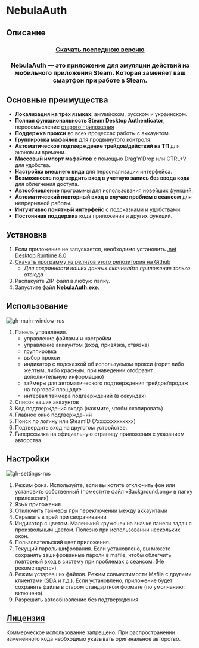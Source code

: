 # NebulaAuth

## Описание

<h3 align="center" style="margin-bottom:0">
  <a href="https://github.com/achiez/NebulaAuth-Steam-Desktop-Authenticator-by-Achies/releases/latest">Скачать последнюю версию</a>
</h3>

<h3 align="center">NebulaAuth — это приложение для эмуляции действий из мобильного приложения Steam. Которая заменяет ваш смартфон при работе в Steam.</h3>



## Основные преимущества

- **Локализация на трёх языках**: английском, русском и украинском.
- **Полная функциональность Steam Desktop Authenticator**, переосмысление [старого приложения](https://github.com/Jessecar96/SteamDesktopAuthenticator)
- **Поддержка прокси** во всех процессах работы с аккаунтом.
- **Группировка мафайлов** для продвинутого контроля.
- **Автоматическое подтверждение трейдов/действий на ТП** для экономии времени.
- **Массовый импорт мафайлов** с помощью Drag'n'Drop или CTRL+V для удобства.
- **Настройка внешнего вида** для персонализации интерфейса.
- **Возможность подтвердить вход в учетную запись без ввода кода** для облегчения доступа.
- **Автообновление** программы для использования новейших функций.
- **Автоматический повторный вход в случае проблем с сеансом** для непрерывной работы.
- **Интуитивно понятный интерфейс** с подсказками и удобствами
- **Постоянная поддержка** кода приложения и других функций.

## Установка

1. Если приложение не запускается, необходимо установить [.net Desktop Runtime 8.0](https://dotnet.microsoft.com/en-us/download/dotnet/thank-you/runtime-desktop-8.0.1-windows-x64-installer)
2. [Скачать программу из релизов этого репозитория на Github](https://github.com/achiez/NebulaAuth-Steam-Desktop-Authenticator-by-Achies/releases/latest)
      * *Для сохранности ваших данных скачивайте приложение только отсюда*
4. Распакуйте ZIP-файл в любую папку.
5. Запустите файл **NebulaAuth.exe**.

## Использование
   
![gh-main-window-rus](https://github.com/achiez/NebulaAuth-Steam-Desktop-Authenticator-by-Achies/assets/106531132/6a84f414-0e24-40a4-8adb-f1923fbe8719)


1. Панель управления.
    - управление файлами и настройки
    - управление аккаунтом (вход, привязка, отвязка)
    - группировка
    - выбор прокси
    - индикатор с подсказкой об используемом прокси (горит либо желтым, либо красным, при наведении отобразит дополнительную информацию)
    - таймеры для автоматического подтверждения трейдов/продаж на торговой площадке
    - интервал таймера подтверждений (в секундах)
2. Список ваших аккаунтов
3. Код подтверждения входа (нажмите, чтобы скопировать)
4. Главное окно подтверждений
5. Поиск по логину или SteamID (7xxxxxxxxxxxxx)
6. Подтвердить вход на другогом устройстве.
7. Гиперссылка на официальную страницу приложения с указанием авторства.

## Настройки
![gh-settings-rus](https://github.com/achiez/NebulaAuth-Steam-Desktop-Authenticator-by-Achies/assets/106531132/33246ed1-1e3d-4310-88c5-085e5c50bc6b)


1. Режим фона. Используйте, если вы хотите отключить фон или установить собственный (поместите файл «Background.png» в папку приложения)
2. Язык приложения
3. Отключить таймеры при переключении между аккаунтами
4. Скрывать в трей при сворачивании
5. Индикатор с цветом. Маленький кружочек на значке панели задач с произвольным цветом. Полезно при использовании нескольких окон.
6. Пользовательский цвет приложения.
7. Текущий пароль шифрования. Если установлено, вы можете сохранять зашифрованные пароли в mafile, чтобы облегчить повторный вход в систему при проблемах с сеансом. (Не рекомендуется)
8. Режим устаревших файлов. Режим совместимости Mafile с другими клиентами (SDA и т.д.). Если установлено, приложение будет сохранять файлы в старом стандартном формате (по умолчанию: включено).
9. Разрешить автообновление без подтверждения
   
  

## [Лицензия](/LICENSE.md)

Коммерческое использование запрещено. При распространении измененного кода необходимо указывать оригинальное авторство.
